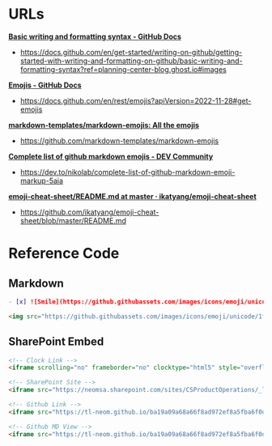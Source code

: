 # URLs
[**Basic writing and formatting syntax - GitHub Docs**](https://docs.github.com/en/get-started/writing-on-github/getting-started-with-writing-and-formatting-on-github/basic-writing-and-formatting-syntax?ref=planning-center-blog.ghost.io#images)  

- https://docs.github.com/en/get-started/writing-on-github/getting-started-with-writing-and-formatting-on-github/basic-writing-and-formatting-syntax?ref=planning-center-blog.ghost.io#images  

[**Emojis - GitHub Docs**](https://docs.github.com/en/rest/emojis?apiVersion=2022-11-28#get-emojis)  

- https://docs.github.com/en/rest/emojis?apiVersion=2022-11-28#get-emojis

**[markdown-templates/markdown-emojis: All the emojis](https://github.com/markdown-templates/markdown-emojis)**  
- https://github.com/markdown-templates/markdown-emojis

**[Complete list of github markdown emojis - DEV Community](https://dev.to/nikolab/complete-list-of-github-markdown-emoji-markup-5aia)**  
- https://dev.to/nikolab/complete-list-of-github-markdown-emoji-markup-5aia

**[emoji-cheat-sheet/README.md at master · ikatyang/emoji-cheat-sheet](https://github.com/ikatyang/emoji-cheat-sheet/blob/master/README.md)**  
- https://github.com/ikatyang/emoji-cheat-sheet/blob/master/README.md

# Reference Code

## Markdown
```markdown
- [x] ![Smile](https://github.githubassets.com/images/icons/emoji/unicode/1f604.png?v8) Decision

<img src="https://github.githubassets.com/images/icons/emoji/unicode/1f604.png?v8" width="10" height="10" />
```

## SharePoint Embed
```html
<!-- Clock Link -->
<iframe scrolling="no" frameborder="no" clocktype="html5" style="overflow:hidden;border:0;margin:0;padding:0;width:1200px;height:650px;" src="https://www.clocklink.com/clocks/HTML5/html5-world.html?New_York&amp;London&amp;Riyadh&amp;1200&amp;blue"></iframe>

<!-- SharePoint Site -->
<iframe src="https://neomsa.sharepoint.com/sites/CSProductOperations/_layouts/15/embed.aspx?UniqueId=0f549f1a-d471-4206-99b2-13c0d2247718" width="700" height="800" frameborder="0" scrolling="no" allowfullscreen="" title="sharepoint_test.html"></iframe>

<!-- Github Link -->
<iframe src="https://tl-neom.github.io/ba19a09a68a66f8ad972ef8a5fba6f0d/index.html" width="700" height="800" frameborder="0" scrolling="yes" allowfullscreen="yes" title="sharepoint_test.html"></iframe>

<!-- Github MD View -->
<iframe src="https://tl-neom.github.io/ba19a09a68a66f8ad972ef8a5fba6f0d/mdvw.htm?src=https://tl-neom.github.io/ba19a09a68a66f8ad972ef8a5fba6f0d/guides/meetings.md" width="700" height="800" frameborder="0" scrolling="yes" allowfullscreen="" title="sharepoint_test.html"></iframe>
```
